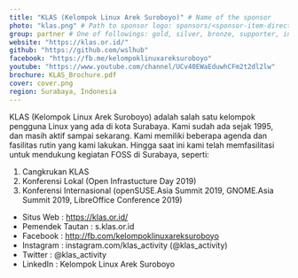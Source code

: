 ```yaml
---
title: "KLAS (Kelompok Linux Arek Suroboyo)" # Name of the sponsor
photo: "klas.png" # Path to sponsor logo: sponsors/<sponsor-item-directory>/logo.png
group: partner # One of followings: gold, silver, bronze, supporter, infra, record, videoi18n, swag
website: "https://klas.or.id/"
github: "https://github.com/wslhub"
facebook: "https://fb.me/kelompoklinuxareksuroboyo"
youtube: "https://www.youtube.com/channel/UCv40EWaEduwhCFm2t2dl2lw"
brochure: KLAS_Brochure.pdf
cover: cover.png
region: Surabaya, Indonesia
---
```


KLAS (Kelompok Linux Arek Suroboyo) adalah salah satu kelompok pengguna Linux yang ada di kota Surabaya. Kami sudah ada sejak 1995, dan masih aktif sampai sekarang. Kami memiliki beberapa agenda dan fasilitas rutin yang kami lakukan. Hingga saat ini kami telah memfasilitasi untuk mendukung kegiatan FOSS di Surabaya, seperti:

1. Cangkrukan KLAS
2. Konferensi Lokal (Open Infrastucture Day 2019)
3. Konferensi Internasional (openSUSE.Asia Summit 2019, GNOME.Asia Summit 2019, LibreOffice Conference 2019)

- Situs Web : https://klas.or.id/
- Pemendek Tautan : s.klas.or.id
- Facebook : http://fb.com/kelompoklinuxareksuroboyo
- Instagram : instagram.com/klas_activity (@klas_activity)
- Twitter : @klas_activity
- LinkedIn : Kelompok Linux Arek Suroboyo
